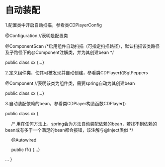自动装配
==================
1.配置类中开启自动扫描，参看类CDPlayerConfig

@Configuration       //表明是配置类

@ComponentScan      /*启用组件自动扫描（可指定扫描路径），默认扫描该类路径及子路径下的@Component注解类，并为其创建bean */

public class xx {...}

2.定义组件类，使其可被发现并自动创建，参看类CDPlayer和SgtPeppers

@Component        //表明该类为组件类，需要spring自动为其创建bean

public class xx {...}

3.自动装配依赖的bean，参看类CDPlayer构造函数CDPlayer()

public class xx {
   
   &nbsp;&nbsp;&nbsp;&nbsp; /* 用在任何方法上，spring会为方法自动装配依赖的bean，若找不到依赖的bean或有多于一个满足的bean都会报错，该注解与@Inject类似 */
   
   &nbsp;&nbsp;&nbsp;&nbsp;  @Autowired  
   
   &nbsp;&nbsp;&nbsp;&nbsp;   public ff() {...}
 
... }
